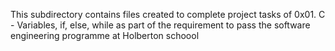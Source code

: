 This subdirectory contains files created to complete project tasks of 0x01. C - Variables, if, else, while as part of the requirement to pass the software engineering programme at Holberton schoool
